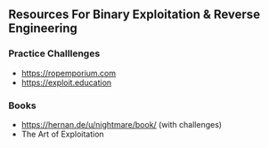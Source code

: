 ## Resources For Binary Exploitation & Reverse Engineering

### Practice Challlenges
- https://ropemporium.com
- https://exploit.education

### Books
- https://hernan.de/u/nightmare/book/ (with challenges)
- The Art of Exploitation
